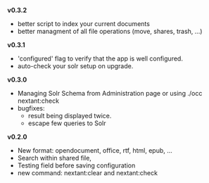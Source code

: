**v0.3.2**
* better script to index your current documents
* better managment of all file operations (move, shares, trash, ...)


**v0.3.1**
* 'configured' flag to verify that the app is well configured.
* auto-check your solr setup on upgrade.


**v0.3.0**
* Managing Solr Schema from Administration page or using ./occ nextant:check 
* bugfixes:
  - result being displayed twice.
  - escape few queries to Solr


**v0.2.0**
* New format: opendocument, office, rtf, html, epub, ...
* Search within shared file,
* Testing field before saving configuration
* new command: nextant:clear and nextant:check

